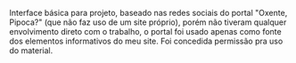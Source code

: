 Interface básica para projeto, baseado nas redes sociais do portal "Oxente, Pipoca?" (que não faz uso de um site próprio), porém não tiveram qualquer envolvimento direto com o trabalho, o portal foi usado apenas como fonte dos elementos informativos do meu site.
Foi concedida permissão pra uso do material.
